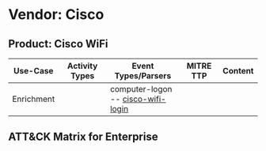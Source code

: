 Vendor: Cisco
=============
Product: Cisco WiFi
-------------------
|  Use-Case  | Activity Types | Event Types/Parsers                                                                         | MITRE TTP | Content |
|:----------:| -------------- | ------------------------------------------------------------------------------------------- | --------- | ------- |
| Enrichment |                |  computer-logon<br> -- [cisco-wifi-login](../Parsers/parserContent_cisco-wifi-login.md)<br> |           |         |

ATT&CK Matrix for Enterprise
----------------------------
